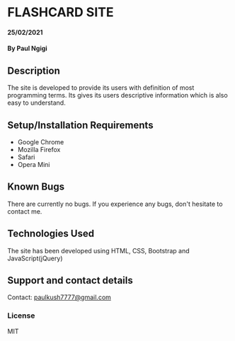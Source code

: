 # FLASHCARD SITE
#### 25/02/2021
#### By **Paul Ngigi**
## Description
The site is developed to provide its users with definition of most programming terms. Its gives its users 
descriptive information which is also easy to understand.
## Setup/Installation Requirements
* Google Chrome
* Mozilla Firefox
* Safari
* Opera Mini
## Known Bugs
There are currently no bugs. If you experience any bugs, don't hesitate to contact me.
## Technologies Used
The site has been developed using HTML, CSS, Bootstrap and JavaScript(jQuery)
## Support and contact details
Contact: paulkush7777@gmail.com
### License
MIT
